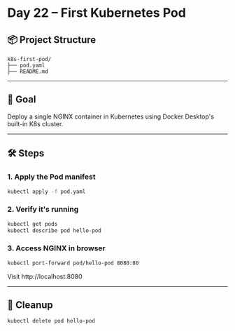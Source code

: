 # Day 22 – First Kubernetes Pod

## 📦 Project Structure

```plaintext
k8s-first-pod/
├── pod.yaml
├── README.md
```

---

## 🚀 Goal

Deploy a single NGINX container in Kubernetes using Docker Desktop's built-in K8s cluster.

---

## 🛠️ Steps

### 1. Apply the Pod manifest
```bash
kubectl apply -f pod.yaml
```

### 2. Verify it's running
```bash
kubectl get pods
kubectl describe pod hello-pod
```

### 3. Access NGINX in browser
```bash
kubectl port-forward pod/hello-pod 8080:80
```
Visit http://localhost:8080

---

## 🧼 Cleanup

```bash
kubectl delete pod hello-pod
```